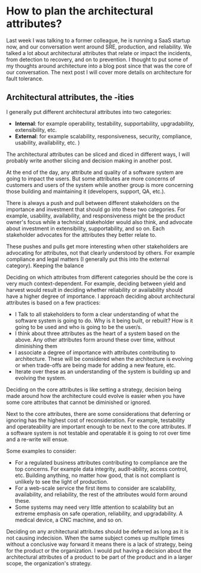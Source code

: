 # How to plan the architectural attributes?




Last week I was talking to a former colleague, he is running a SaaS startup now, and our conversation went around SRE, production, and reliability. We talked a lot about architectural attributes that relate or impact the incidents, from detection to recovery, and on to prevention. I thought to put some of my thoughts around architecture into a blog post since that was the core of our conversation. The next post I will cover more details on architecture for fault tolerance. 

## Architectural attributes, the -ities

I generally put different architectural attributes into two categories:

- **Internal**: for example operability, testability, supportability, upgradability, extensibility, etc.
- **External**: for example scalability, responsiveness, security, compliance, usability, availability, etc. )

The architectural attributes can be sliced and diced in different ways, I will probably write another slicing and decision making in another post.

At the end of the day, any attribute and quality of a software system are going to impact the users. But some attributes are more concerns of customers and users of the system while another group is more concerning those building and maintaining it (developers, support, QA, etc.). 

There is always a push and pull between different stakeholders on the importance and investment that should go into these two categories. For example, usability, availability, and responsiveness might be the product owner's focus while a technical stakeholder would also think, and advocate about investment in extensibility, supportability, and so on. Each stakeholder advocates for the attributes they better relate to.

These pushes and pulls get more interesting when other stakeholders are advocating for attributes, not that clearly understood by others. For example compliance and legal matters (I generally put this into the external category). Keeping the balance 
 

Deciding on which attributes from different categories should be the core is very much context-dependent. For example, deciding between yield and harvest would result in deciding whether reliability or availability should have a higher degree of importance. I approach deciding about architectural attributes is based on a few practices:

- I Talk to all stakeholders to form a clear understanding of what the software system is going to do. Why is it being built, or rebuilt? How is it going to be used and who is going to be the user/s.
- I think about three attributes as the heart of a system based on the above. Any other attributes form around these over time, without diminishing them 
- I associate a degree of importance with attributes contributing to architecture. These will be considered when the architecture is evolving or when trade-offs are being made for adding a new feature, etc. 
- Iterate over these as an understanding of the system is building up and evolving the system.

Deciding on the core attributes is like setting a strategy, decision being made around how the architecture could evolve is easier when you have some core attributes that cannot be diminished or ignored.

Next to the core attributes, there are some considerations that deferring or ignoring has the highest cost of reconsideration. For example, testability and operateability are important enough to be next to the core attributes. If a software system is not testable and operatable it is going to rot over time and a re-write will ensue.


Some examples to consider:

- For a regulated business attributes contributing to compliance are the top concerns. For example data integrity, audit-ability, access control, etc. Building anything, no matter how good, that is not compliant is unlikely to see the light of production.
- For a web-scale service the first items to consider are scalability, availability, and reliability, the rest of the attributes would form around these.
- Some systems may need very little attention to scalability but an extreme emphasis on safe operation, reliability, and upgradability. A medical device, a CNC machine, and so on.


Deciding on any architectural attributes should be deferred as long as it is not causing indecision. When the same subject comes up multiple times without a conclusive way forward it means there is a lack of strategy, being for the product or the organization. I would put having a decision about the architectural attributes of a product to be part of the product and in a larger scope, the organization's strategy.



